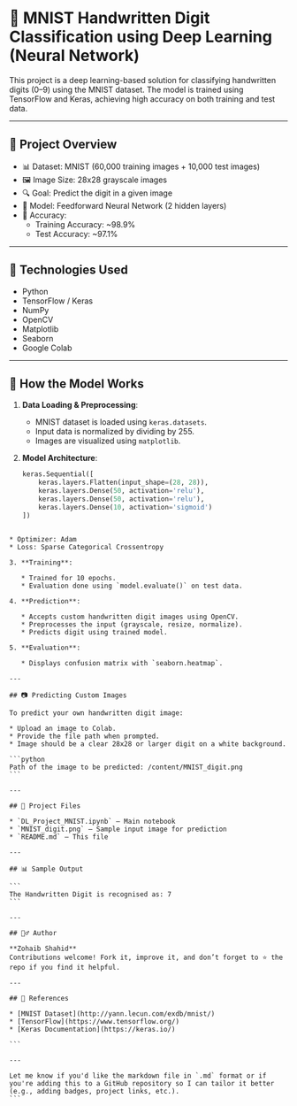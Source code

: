 
# 🧠 MNIST Handwritten Digit Classification using Deep Learning (Neural Network)

This project is a deep learning-based solution for classifying handwritten digits (0–9) using the MNIST dataset. The model is trained using TensorFlow and Keras, achieving high accuracy on both training and test data.

---

## 📌 Project Overview

- 📊 Dataset: MNIST (60,000 training images + 10,000 test images)
- 🖼 Image Size: 28x28 grayscale images
- 🔍 Goal: Predict the digit in a given image
- 🤖 Model: Feedforward Neural Network (2 hidden layers)
- 🧪 Accuracy:
  - Training Accuracy: ~98.9%
  - Test Accuracy: ~97.1%

---

## 🔧 Technologies Used

- Python
- TensorFlow / Keras
- NumPy
- OpenCV
- Matplotlib
- Seaborn
- Google Colab

---

## 🚀 How the Model Works

1. **Data Loading & Preprocessing**:
   - MNIST dataset is loaded using `keras.datasets`.
   - Input data is normalized by dividing by 255.
   - Images are visualized using `matplotlib`.

2. **Model Architecture**:
   ```python
   keras.Sequential([
       keras.layers.Flatten(input_shape=(28, 28)),
       keras.layers.Dense(50, activation='relu'),
       keras.layers.Dense(50, activation='relu'),
       keras.layers.Dense(10, activation='sigmoid')
   ])
````

* Optimizer: Adam
* Loss: Sparse Categorical Crossentropy

3. **Training**:

   * Trained for 10 epochs.
   * Evaluation done using `model.evaluate()` on test data.

4. **Prediction**:

   * Accepts custom handwritten digit images using OpenCV.
   * Preprocesses the input (grayscale, resize, normalize).
   * Predicts digit using trained model.

5. **Evaluation**:

   * Displays confusion matrix with `seaborn.heatmap`.

---

## 📷 Predicting Custom Images

To predict your own handwritten digit image:

* Upload an image to Colab.
* Provide the file path when prompted.
* Image should be a clear 28x28 or larger digit on a white background.

```python
Path of the image to be predicted: /content/MNIST_digit.png
```

---

## 📁 Project Files

* `DL_Project_MNIST.ipynb` – Main notebook
* `MNIST_digit.png` – Sample input image for prediction
* `README.md` – This file

---

## 📊 Sample Output

```
The Handwritten Digit is recognised as: 7
```

---

## 🙋‍♂️ Author

**Zohaib Shahid**
Contributions welcome! Fork it, improve it, and don’t forget to ⭐ the repo if you find it helpful.

---

## 📎 References

* [MNIST Dataset](http://yann.lecun.com/exdb/mnist/)
* [TensorFlow](https://www.tensorflow.org/)
* [Keras Documentation](https://keras.io/)

```

---

Let me know if you'd like the markdown file in `.md` format or if you're adding this to a GitHub repository so I can tailor it better (e.g., adding badges, project links, etc.).
```
